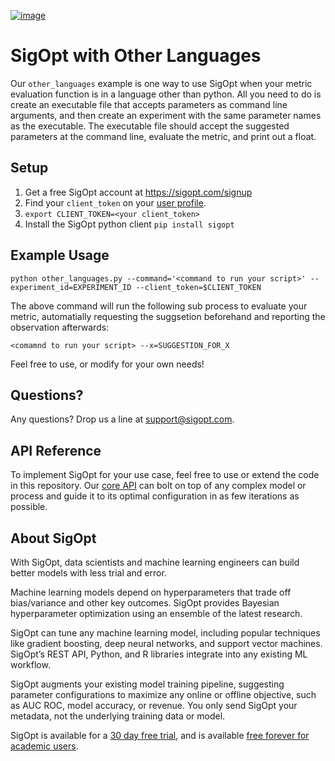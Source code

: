 [![image](https://sigopt.com/static/img/SigOpt_logo_horiz.png?raw=true)](https://sigopt.com)

# SigOpt with Other Languages
Our `other_languages` example is one way to use SigOpt when your metric evaluation function is in a language other than python. All you need to do is create an executable file that accepts parameters as command line arguments, and then create an experiment with the same parameter names as the executable. The executable file should accept the suggested parameters at the command line, evaluate the metric, and print out a float.

## Setup
1. Get a free SigOpt account at https://sigopt.com/signup
2. Find your `client_token` on your [user profile](https://sigopt.com/user/profile).
3. `export CLIENT_TOKEN=<your client_token>`
4. Install the SigOpt python client `pip install sigopt`

## Example Usage
```
python other_languages.py --command='<command to run your script>' --experiment_id=EXPERIMENT_ID --client_token=$CLIENT_TOKEN
```
The above command will run the following sub process to evaluate your metric, automatially requesting the suggsetion beforehand and reporting the observation afterwards:
```
<comamnd to run your script> --x=SUGGESTION_FOR_X
```

Feel free to use, or modify for your own needs!

## Questions?
Any questions? Drop us a line at [support@sigopt.com](mailto:support@sigopt.com).

## API Reference
To implement SigOpt for your use case, feel free to use or extend the code in this repository. Our [core API](https://sigopt.com/docs) can bolt on top of any complex model or process and guide it to its optimal configuration in as few iterations as possible. 

## About SigOpt

With SigOpt, data scientists and machine learning engineers can build better models with less trial and error.

Machine learning models depend on hyperparameters that trade off bias/variance and other key outcomes. SigOpt provides Bayesian hyperparameter optimization using an ensemble of the latest research.

SigOpt can tune any machine learning model, including popular techniques like gradient boosting, deep neural networks, and support vector machines. SigOpt’s REST API, Python, and R libraries integrate into any existing ML workflow.

SigOpt augments your existing model training pipeline, suggesting parameter configurations to maximize any online or offline objective, such as AUC ROC, model accuracy, or revenue. You only send SigOpt your metadata, not the underlying training data or model.

SigOpt is available for a [30 day free trial](https://sigopt.com/signup), and is available [free forever for academic users](https://sigopt.com/edu).
